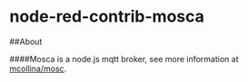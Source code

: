 # node-red-contrib-mosca

##About

####Mosca is a node.js mqtt broker, see more information at <a href="https://github.com/mcollina/mosca">mcollina/mosc</a>.
